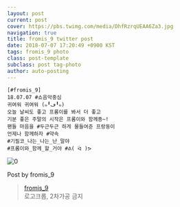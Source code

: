```yaml
---
layout: post
current: post
cover: https://pbs.twimg.com/media/DhfRzrqUEAA6Za3.jpg
navigation: true
title: fromis_9 twitter post
date: 2018-07-07 17:20:49 +0900 KST
tags: fromis_9 photo
class: post-template
subclass: post tag-photo
author: auto-posting
---
```


```  
[#fromis_9]  
18.07.07 #쇼음악중심  
귀여워 귀여워 (๑╹ڡ╹๑)  
오늘 날씨도 좋고 프롬이를 봐서 더 좋고  
기분 좋은 주말의 시작은 프롬이와 함께죵~!  
팬들 마음을 #두근두근 하게 물들여준 프랑둥이  
언제나 함께하자 #약속  
#기필코_나는_나는_난_말야  
#프롬이와_함께_할_거야 #ᕕ( ᐛ )ᕗ  

```

![0](https://pbs.twimg.com/media/DhfRzrqUEAA6Za3.jpg)


Post by fromis_9

> [fromis_9](https://twitter.com/realfromis_9)  
  로고크롭, 2차가공 금지